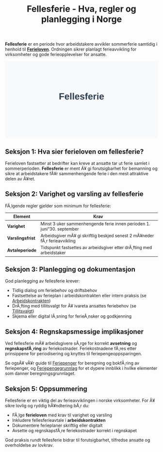 ﻿---
title: "Fellesferie - Hva, regler og planlegging i Norge"
meta_title: "Fellesferie - Hva, regler og planlegging i Norge"
meta_description: '**Fellesferie** er en periode hvor arbeidstakere avvikler sommerferie samtidig i henhold til **[Ferieloven](/blogs/regnskap/ferieloven "Ferieloven “ Lov om fe...'
slug: fellesferie
type: blog
layout: pages/single
---

**Fellesferie** er en periode hvor arbeidstakere avvikler sommerferie samtidig i henhold til **[Ferieloven](/blogs/regnskap/ferieloven "Ferieloven “ Lov om ferie av 29. april 1988 nr. 21")**. Ordningen sikrer planlagt ferieavvikling for virksomheter og gode ferieopplevelser for ansatte.

![Fellesferie](fellesferie-image.svg)

## Seksjon 1: Hva sier ferieloven om fellesferie?

Ferieloven fastsetter at bedrifter kan kreve at ansatte tar ut ferie samlet i sommerperioden. **Fellesferie** er ment Ã¥ gi forutsigbarhet for bemanning og sikre at arbeidstakere fÃ¥r sammenhengende ferie i den mest attraktive delen av Ã¥ret.

## Seksjon 2: Varighet og varsling av fellesferie

FÃ¸lgende regler gjelder som minimum for fellesferie:

| Element           | Krav                                                          |
|-------------------|---------------------------------------------------------------|
| **Varighet**      | Minst 3 uker sammenhengende ferie innen perioden 1. juni“30. september |
| **Varslingsfrist**| Arbeidsgiver mÃ¥ gi skriftlig beskjed senest 2 mÃ¥neder fÃ¸r ferieavvikling |
| **Avtaleperiode** | Tidspunkt fastsettes av arbeidsgiver etter drÃ¸fting med arbeidstaker |

## Seksjon 3: Planlegging og dokumentasjon

God planlegging av fellesferie krever:

* Tidlig dialog om feriebehov og driftsbehov
 * Fastsettelse av ferieplan i arbeidskontrakten eller intern praksis (se [Arbeidskontrakten](/blogs/regnskap/arbeidskontrakten "Arbeidskontrakten “ Roller og Ansvar i Norsk Arbeidsliv og Regnskap"))
 * DrÃ¸fting med tillitsvalgt for Ã¥ ivareta ansattes feriebehov (se [Tillitsvalgt](/blogs/regnskap/tillitsvalgt "Tillitsvalgt “ Rolle og ansvar i norsk regnskap"))
 * Skjema eller digital lÃ¸sning for ferieÃ¸nsker og godkjenning

## Seksjon 4: Regnskapsmessige implikasjoner

Ved fellesferie mÃ¥ arbeidsgivere sÃ¸rge for korrekt **avsetning** og **regnskapsfÃ¸ring** av feriekostnader. Feriekostnadene fÃ¸res etter prinsippene for periodisering og knyttes til feriepengeoppsparingen.

Se ogsÃ¥ vÃ¥r guide til [Feriepenger](/blogs/regnskap/hva-er-feriepenger "Hva er Feriepenger? Komplett Guide til Beregning og RegnskapsfÃ¸ring") for beregning og bokfÃ¸ring av feriepenger, og [Feriepengegrunnlag](/blogs/regnskap/feriepengegrunnlag "Feriepengegrunnlag: Grunnlag for beregning av feriepenger i Norge") for et dypere innblikk i hvilke elementer som danner beregningsgrunnlaget.

## Seksjon 5: Oppsummering

Fellesferie er en viktig del av ferieavviklingen i norske virksomheter. For Ã¥ sikre lovlig og ryddig hÃ¥ndtering bÃ¸r du:

* FÃ¸lge **ferieloven** med krav til varighet og varsling
* Inkludere fellesferieavtale i **arbeidskontrakten**
* Dokumentere ferieplaner skriftlig eller digitalt
* Avsette og regnskapsfÃ¸re feriekostnader korrekt i regnskapet

God praksis rundt fellesferie bidrar til forutsigbarhet, tilfredse ansatte og overholdelse av lovkrav.



